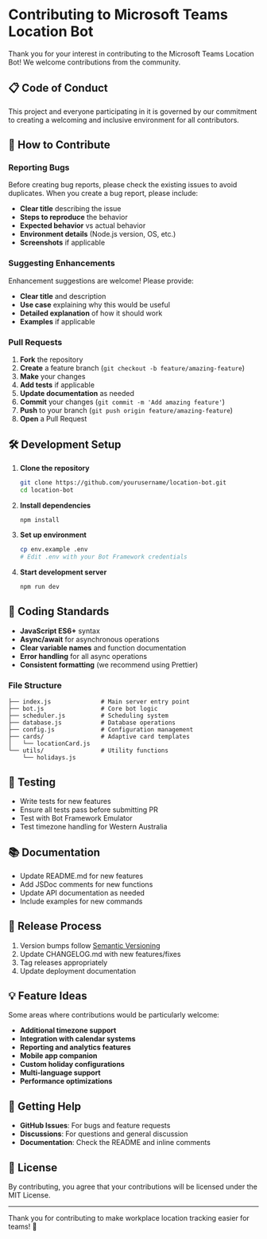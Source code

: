 # Contributing to Microsoft Teams Location Bot

Thank you for your interest in contributing to the Microsoft Teams Location Bot! We welcome contributions from the community.

## 📋 Code of Conduct

This project and everyone participating in it is governed by our commitment to creating a welcoming and inclusive environment for all contributors.

## 🚀 How to Contribute

### Reporting Bugs

Before creating bug reports, please check the existing issues to avoid duplicates. When you create a bug report, please include:

- **Clear title** describing the issue
- **Steps to reproduce** the behavior
- **Expected behavior** vs actual behavior
- **Environment details** (Node.js version, OS, etc.)
- **Screenshots** if applicable

### Suggesting Enhancements

Enhancement suggestions are welcome! Please provide:

- **Clear title** and description
- **Use case** explaining why this would be useful
- **Detailed explanation** of how it should work
- **Examples** if applicable

### Pull Requests

1. **Fork** the repository
2. **Create** a feature branch (`git checkout -b feature/amazing-feature`)
3. **Make** your changes
4. **Add tests** if applicable
5. **Update documentation** as needed
6. **Commit** your changes (`git commit -m 'Add amazing feature'`)
7. **Push** to your branch (`git push origin feature/amazing-feature`)
8. **Open** a Pull Request

## 🛠️ Development Setup

1. **Clone the repository**
   ```bash
   git clone https://github.com/yourusername/location-bot.git
   cd location-bot
   ```

2. **Install dependencies**
   ```bash
   npm install
   ```

3. **Set up environment**
   ```bash
   cp env.example .env
   # Edit .env with your Bot Framework credentials
   ```

4. **Start development server**
   ```bash
   npm run dev
   ```

## 📝 Coding Standards

- **JavaScript ES6+** syntax
- **Async/await** for asynchronous operations
- **Clear variable names** and function documentation
- **Error handling** for all async operations
- **Consistent formatting** (we recommend using Prettier)

### File Structure
```
├── index.js              # Main server entry point
├── bot.js                # Core bot logic
├── scheduler.js          # Scheduling system
├── database.js           # Database operations
├── config.js             # Configuration management
├── cards/                # Adaptive card templates
│   └── locationCard.js
└── utils/                # Utility functions
    └── holidays.js
```

## 🧪 Testing

- Write tests for new features
- Ensure all tests pass before submitting PR
- Test with Bot Framework Emulator
- Test timezone handling for Western Australia

## 📚 Documentation

- Update README.md for new features
- Add JSDoc comments for new functions
- Update API documentation as needed
- Include examples for new commands

## 🔄 Release Process

1. Version bumps follow [Semantic Versioning](https://semver.org/)
2. Update CHANGELOG.md with new features/fixes
3. Tag releases appropriately
4. Update deployment documentation

## 💡 Feature Ideas

Some areas where contributions would be particularly welcome:

- **Additional timezone support**
- **Integration with calendar systems**
- **Reporting and analytics features**
- **Mobile app companion**
- **Custom holiday configurations**
- **Multi-language support**
- **Performance optimizations**

## 🤝 Getting Help

- **GitHub Issues**: For bugs and feature requests
- **Discussions**: For questions and general discussion
- **Documentation**: Check the README and inline comments

## 📄 License

By contributing, you agree that your contributions will be licensed under the MIT License.

---

Thank you for contributing to make workplace location tracking easier for teams! 🎉 